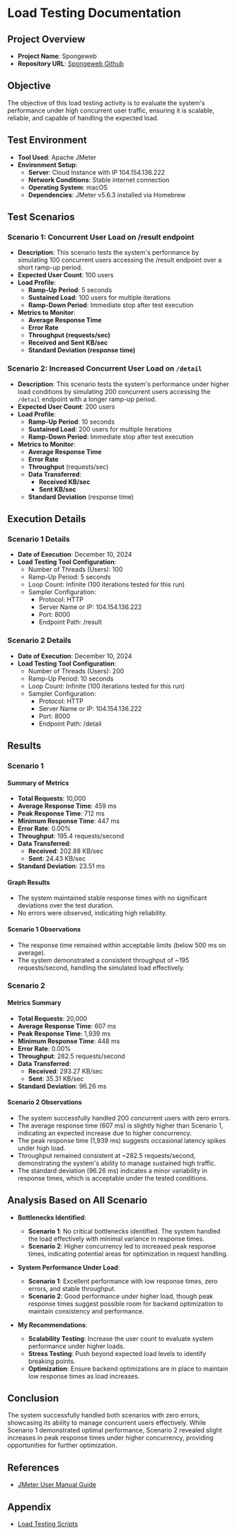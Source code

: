 # Load Testing Documentation

## Project Overview

- **Project Name**: Spongeweb
- **Repository URL**: [Spongeweb Github](https://github.com/Sylphiann/spongeweb)

## Objective

The objective of this load testing activity is to evaluate the system's performance under high concurrent user traffic, ensuring it is scalable, reliable, and capable of handling the expected load.

## Test Environment

- **Tool Used**: Apache JMeter
- **Environment Setup**:
  - **Server**: Cloud Instance with IP 104.154.136.222
  - **Network Conditions**: Stable internet connection
  - **Operating System**: macOS
  - **Dependencies**: JMeter v5.6.3 installed via Homebrew

## Test Scenarios

### Scenario 1: Concurrent User Load on /result endpoint

- **Description**: This scenario tests the system's performance by simulating 100 concurrent users accessing the /result endpoint over a short ramp-up period.
- **Expected User Count**: 100 users
- **Load Profile**:
  - **Ramp-Up Period**: 5 seconds
  - **Sustained Load**: 100 users for multiple iterations
  - **Ramp-Down Period**: Immediate stop after test execution
- **Metrics to Monitor**:
  - **Average Response Time**
  - **Error Rate**
  - **Throughput (requests/sec)**
  - **Received and Sent KB/sec**
  - **Standard Deviation (response time)**

### Scenario 2: Increased Concurrent User Load on `/detail`

- **Description**: This scenario tests the system's performance under higher load conditions by simulating 200 concurrent users accessing the `/detail` endpoint with a longer ramp-up period.
- **Expected User Count**: 200 users
- **Load Profile**:
  - **Ramp-Up Period**: 10 seconds
  - **Sustained Load**: 200 users for multiple iterations
  - **Ramp-Down Period**: Immediate stop after test execution
- **Metrics to Monitor**:
  - **Average Response Time**
  - **Error Rate**
  - **Throughput** (requests/sec)
  - **Data Transferred**:
    - **Received KB/sec**
    - **Sent KB/sec**
  - **Standard Deviation** (response time)


## Execution Details

### Scenario 1 Details

- **Date of Execution**: December 10, 2024
- **Load Testing Tool Configuration**:
  - Number of Threads (Users): 100
  - Ramp-Up Period: 5 seconds
  - Loop Count: Infinite (100 iterations tested for this run)
  - Sampler Configuration:
    - Protocol: HTTP
    - Server Name or IP: 104.154.136.222
    - Port: 8000
    - Endpoint Path: /result

### Scenario 2 Details

- **Date of Execution**: December 10, 2024
- **Load Testing Tool Configuration**:
  - Number of Threads (Users): 200
  - Ramp-Up Period: 10 seconds
  - Loop Count: Infinite (100 iterations tested for this run)
  - Sampler Configuration:
    - Protocol: HTTP
    - Server Name or IP: 104.154.136.222
    - Port: 8000
    - Endpoint Path: /detail

## Results

### Scenario 1

#### Summary of Metrics

- **Total Requests**: 10,000
- **Average Response Time**: 459 ms
- **Peak Response Time**: 712 ms
- **Minimum Response Time**: 447 ms
- **Error Rate**: 0.00%
- **Throughput**: 195.4 requests/second
- **Data Transferred**:
  - **Received**: 202.88 KB/sec
  - **Sent**: 24.43 KB/sec
- **Standard Deviation**: 23.51 ms

#### Graph Results

- The system maintained stable response times with no significant deviations over the test duration.
- No errors were observed, indicating high reliability.

#### Scenario 1 Observations

- The response time remained within acceptable limits (below 500 ms on average).
- The system demonstrated a consistent throughput of ~195 requests/second, handling the simulated load effectively.

### Scenario 2

#### Metrics Summary

- **Total Requests**: 20,000
- **Average Response Time**: 607 ms
- **Peak Response Time**: 1,939 ms
- **Minimum Response Time**: 448 ms
- **Error Rate**: 0.00%
- **Throughput**: 282.5 requests/second
- **Data Transferred**:
  - **Received**: 293.27 KB/sec
  - **Sent**: 35.31 KB/sec
- **Standard Deviation**: 96.26 ms

#### Scenario 2 Observations

- The system successfully handled 200 concurrent users with zero errors.
- The average response time (607 ms) is slightly higher than Scenario 1, indicating an expected increase due to higher concurrency.
- The peak response time (1,939 ms) suggests occasional latency spikes under high load.
- Throughput remained consistent at ~282.5 requests/second, demonstrating the system's ability to manage sustained high traffic.
- The standard deviation (96.26 ms) indicates a minor variability in response times, which is acceptable under the tested conditions.


## Analysis Based on All Scenario

- **Bottlenecks Identified**:
  - **Scenario 1**: No critical bottlenecks identified. The system handled the load effectively with minimal variance in response times.
  - **Scenario 2**: Higher concurrency led to increased peak response times, indicating potential areas for optimization in request handling.
- **System Performance Under Load**: 
  - **Scenario 1**: Excellent performance with low response times, zero errors, and stable throughput.
  - **Scenario 2**: Good performance under higher load, though peak response times suggest possible room for backend optimization to maintain consistency and performance.

- **My Recommendations**:
  - **Scalability Testing**: Increase the user count to evaluate system performance under higher loads.
  - **Stress Testing**: Push beyond expected load levels to identify breaking points.
  - **Optimization**: Ensure backend optimizations are in place to maintain low response times as load increases.


## Conclusion

The system successfully handled both scenarios with zero errors, showcasing its ability to manage concurrent users effectively. While Scenario 1 demonstrated optimal performance, Scenario 2 revealed slight increases in peak response times under higher concurrency, providing opportunities for further optimization.

## References

- [JMeter User Manual Guide](https://jmeter.apache.org/usermanual/index.html)

## Appendix

- [Load Testing Scripts](./load-testing/pmpl-mini-project-rafi.jmx)
